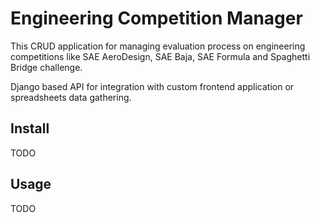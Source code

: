 # Engineering Competition Manager

This CRUD application for managing evaluation process on engineering competitions like SAE AeroDesign, SAE Baja, SAE Formula and Spaghetti Bridge challenge.

Django based API for integration with custom frontend application or spreadsheets data gathering.

## Install

TODO

## Usage

TODO


